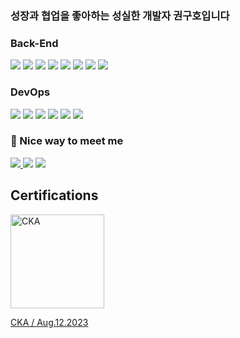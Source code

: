 ### 성장과 협업을 좋아하는 성실한 개발자 권구호입니다
    
### Back-End
<div align=left>
        <img src="https://img.shields.io/badge/node.js-339933?style=for-the-badge&logo=Node.js&logoColor=white">
        <img src="https://img.shields.io/badge/express-000000?style=for-the-badge&logo=express&logoColor=white">
        <img src="https://img.shields.io/badge/java-007396?style=for-the-badge&logo=java&logoColor=white">
        <img src="https://img.shields.io/badge/spring-6DB33F?style=for-the-badge&logo=spring&logoColor=white">
        <img src="https://img.shields.io/badge/springboot-6DB33F?style=for-the-badge&logo=springboot&logoColor=white">
        <img src="https://img.shields.io/badge/mysql-4479A1?style=for-the-badge&logo=mysql&logoColor=white">
        <img src="https://img.shields.io/badge/mariaDB-003545?style=for-the-badge&logo=mariaDB&logoColor=white" /> 
        <img src="https://img.shields.io/badge/amazonaws-232F3E?style=for-the-badge&logo=amazonaws&logoColor=white">
</div>

### DevOps

<div align=left>
        <img src="https://img.shields.io/badge/docker-2496ED?style=for-the-badge&logo=docker&logoColor=white">
        <img src="https://img.shields.io/badge/Jenkins-D24939?style=for-the-badge&logo=Jenkins&logoColor=white">
        <img src="https://img.shields.io/badge/Kubernetes-326CE5?style=for-the-badge&logo=Kubernetes&logoColor=white">
        <img src="https://img.shields.io/badge/github-181717?style=for-the-badge&logo=github&logoColor=white">
        <img src="https://img.shields.io/badge/githubactions-0288FF?style=for-the-badge&logo=githubactions&logoColor=white"> 
        <img src="https://img.shields.io/badge/git-F05032?style=for-the-badge&logo=git&logoColor=white">
</div>

### 🤞 Nice way to meet me
<p>
  <a href=https://9walnut.tistory.com/> <img src="https://img.shields.io/badge/Tistory-000000?style=for-the-badge&logo=Tistory&logoColor=white&link=https://9walnut.tistory.com/"> </a>
  <a href="mailto:kguho9202@gmail.com" target="_blank"><img src="https://img.shields.io/badge/GMAIL-EA4335?style=for-the-badge&logo=Gmail&logoColor=white"/></a>
  <a href=https://massive-surgeon-e1a.notion.site/BackendEngineer-Web-Developer-9a19399a7c47402ea1b93aaf15844061> 
    <img src="https://img.shields.io/badge/Notion-000000?style=for-the-badge&logo=Notion&logoColor=white&link=https://massive-surgeon-e1a.notion.site/BackendEngineer-Web-Developer-9a19399a7c47402ea1b93aaf15844061"> 
    </a>
</p>

## Certifications

<img alt="CKA" src="https://github.com/9walnut/9walnut/assets/100561986/7d0b8e16-f02f-4f3f-8ec0-238b2e6d3315" width="150px" />

<a href="https://www.credly.com/badges/dc9cbda2-9e21-4ae5-816d-bc19bac51c4d/public_url" target="_blank"> CKA / Aug.12.2023</a>
